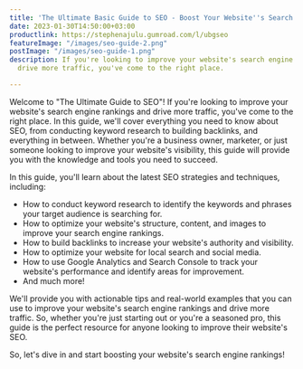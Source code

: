 ```yaml
---
title: 'The Ultimate Basic Guide to SEO - Boost Your Website''s Search Engine Rankings'
date: 2023-01-30T14:50:00+03:00
productlink: https://stephenajulu.gumroad.com/l/ubgseo
featureImage: "/images/seo-guide-2.png"
postImage: "/images/seo-guide-1.png"
description: If you're looking to improve your website's search engine rankings and
  drive more traffic, you've come to the right place.

---
```

Welcome to "The Ultimate Guide to SEO"! If you're looking to improve your website's search engine rankings and drive more traffic, you've come to the right place. In this guide, we'll cover everything you need to know about SEO, from conducting keyword research to building backlinks, and everything in between. Whether you're a business owner, marketer, or just someone looking to improve your website's visibility, this guide will provide you with the knowledge and tools you need to succeed.

In this guide, you'll learn about the latest SEO strategies and techniques, including:

* How to conduct keyword research to identify the keywords and phrases your target audience is searching for.
* How to optimize your website's structure, content, and images to improve your search engine rankings.
* How to build backlinks to increase your website's authority and visibility.
* How to optimize your website for local search and social media.
* How to use Google Analytics and Search Console to track your website's performance and identify areas for improvement.
* And much more!

We'll provide you with actionable tips and real-world examples that you can use to improve your website's search engine rankings and drive more traffic. So, whether you're just starting out or you're a seasoned pro, this guide is the perfect resource for anyone looking to improve their website's SEO.

So, let's dive in and start boosting your website's search engine rankings!
